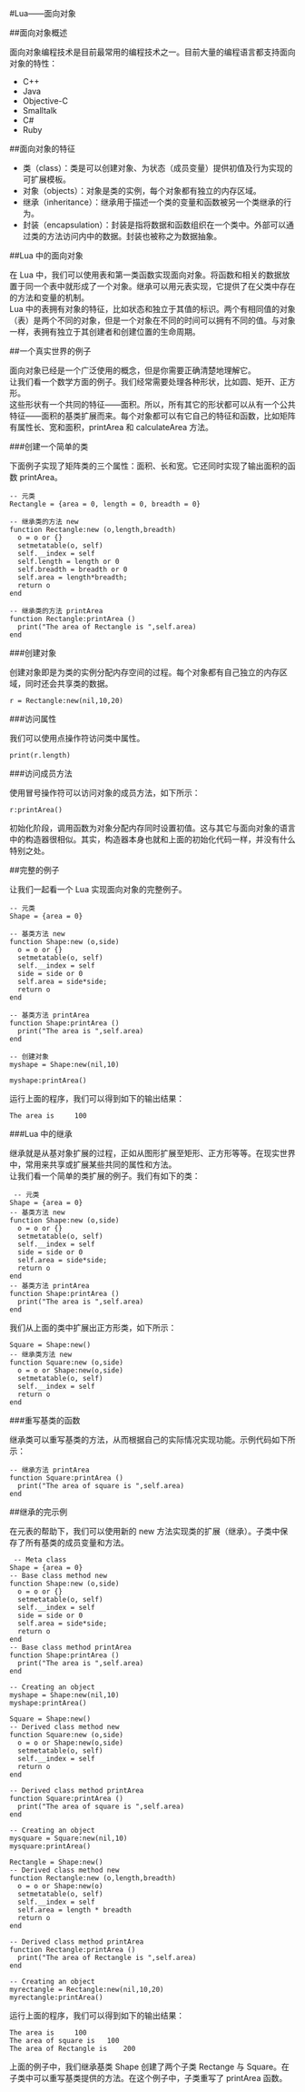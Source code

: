 #Lua——面向对象  

##面向对象概述  

面向对象编程技术是目前最常用的编程技术之一。目前大量的编程语言都支持面向对象的特性： 
<ul>
	<li>C++</li>
	<li>Java</li>
	<li>Objective-C</li>
	<li>Smalltalk</li>
	<li>C#</li>
	<li>Ruby</li>
</ul>

##面向对象的特征  

<ul>
	<li>类（class）：类是可以创建对象、为状态（成员变量）提供初值及行为实现的可扩展模板。</li>
	<li>对象（objects）：对象是类的实例，每个对象都有独立的内存区域。</li>
	<li>继承（inheritance）：继承用于描述一个类的变量和函数被另一个类继承的行为。</li>
	<li>封装（encapsulation）：封装是指将数据和函数组织在一个类中。外部可以通过类的方法访问内中的数据。封装也被称之为数据抽象。</li>
</ul>
##Lua 中的面向对象  

在 Lua 中，我们可以使用表和第一类函数实现面向对象。将函数和相关的数据放置于同一个表中就形成了一个对象。继承可以用元表实现，它提供了在父类中存在的方法和变量的机制。  
Lua 中的表拥有对象的特征，比如状态和独立于其值的标识。两个有相同值的对象（表）是两个不同的对象，但是一个对象在不同的时间可以拥有不同的值。与对象一样，表拥有独立于其创建者和创建位置的生命周期。  

##一个真实世界的例子  

面向对象已经是一个广泛使用的概念，但是你需要正确清楚地理解它。  
让我们看一个数学方面的例子。我们经常需要处理各种形状，比如圆、矩开、正方形。  
这些形状有一个共同的特征——面积。所以，所有其它的形状都可以从有一个公共特征——面积的基类扩展而来。每个对象都可以有它自己的特征和函数，比如矩阵有属性长、宽和面积，printArea 和 calculateArea 方法。  

###创建一个简单的类  

下面例子实现了矩阵类的三个属性：面积、长和宽。它还同时实现了输出面积的函数 printArea。  

```
-- 元类
Rectangle = {area = 0, length = 0, breadth = 0}

-- 继承类的方法 new
function Rectangle:new (o,length,breadth)
  o = o or {}
  setmetatable(o, self)
  self.__index = self
  self.length = length or 0
  self.breadth = breadth or 0
  self.area = length*breadth;
  return o
end

-- 继承类的方法 printArea
function Rectangle:printArea ()
  print("The area of Rectangle is ",self.area)
end
```  

###创建对象  

创建对象即是为类的实例分配内存空间的过程。每个对象都有自己独立的内存区域，同时还会共享类的数据。  

```
r = Rectangle:new(nil,10,20)
```  

###访问属性

我们可以使用点操作符访问类中属性。  

```
print(r.length)
```  

###访问成员方法  

使用冒号操作符可以访问对象的成员方法，如下所示：  

```
r:printArea()
```  

初始化阶段，调用函数为对象分配内存同时设置初值。这与其它与面向对象的语言中的构造器很相似。其实，构造器本身也就和上面的初始化代码一样，并没有什么特别之处。  

##完整的例子  

让我们一起看一个 Lua 实现面向对象的完整例子。  

```
-- 元类
Shape = {area = 0}

-- 基类方法 new
function Shape:new (o,side)
  o = o or {}
  setmetatable(o, self)
  self.__index = self
  side = side or 0
  self.area = side*side;
  return o
end

-- 基类方法 printArea
function Shape:printArea ()
  print("The area is ",self.area)
end

-- 创建对象
myshape = Shape:new(nil,10)

myshape:printArea()
```  

运行上面的程序，我们可以得到如下的输出结果：  

```
The area is 	100
```  

###Lua 中的继承  

继承就是从基对象扩展的过程，正如从图形扩展至矩形、正方形等等。在现实世界中，常用来共享或扩展某些共同的属性和方法。  
让我们看一个简单的类扩展的例子。我们有如下的类：  

```
 -- 元类
Shape = {area = 0}
-- 基类方法 new
function Shape:new (o,side)
  o = o or {}
  setmetatable(o, self)
  self.__index = self
  side = side or 0
  self.area = side*side;
  return o
end
-- 基类方法 printArea
function Shape:printArea ()
  print("The area is ",self.area)
end
```  

我们从上面的类中扩展出正方形类，如下所示：  

```
Square = Shape:new()
-- 继承类方法 new
function Square:new (o,side)
  o = o or Shape:new(o,side)
  setmetatable(o, self)
  self.__index = self
  return o
end
```  

###重写基类的函数  

继承类可以重写基类的方法，从而根据自己的实际情况实现功能。示例代码如下所示：  

```
-- 继承方法 printArea
function Square:printArea ()
  print("The area of square is ",self.area)
end
```  

##继承的完示例  

在元表的帮助下，我们可以使用新的 new 方法实现类的扩展（继承）。子类中保存了所有基类的成员变量和方法。  

```
 -- Meta class
Shape = {area = 0}
-- Base class method new
function Shape:new (o,side)
  o = o or {}
  setmetatable(o, self)
  self.__index = self
  side = side or 0
  self.area = side*side;
  return o
end
-- Base class method printArea
function Shape:printArea ()
  print("The area is ",self.area)
end

-- Creating an object
myshape = Shape:new(nil,10)
myshape:printArea()

Square = Shape:new()
-- Derived class method new
function Square:new (o,side)
  o = o or Shape:new(o,side)
  setmetatable(o, self)
  self.__index = self
  return o
end

-- Derived class method printArea
function Square:printArea ()
  print("The area of square is ",self.area)
end

-- Creating an object
mysquare = Square:new(nil,10)
mysquare:printArea()

Rectangle = Shape:new()
-- Derived class method new
function Rectangle:new (o,length,breadth)
  o = o or Shape:new(o)
  setmetatable(o, self)
  self.__index = self
  self.area = length * breadth
  return o
end

-- Derived class method printArea
function Rectangle:printArea ()
  print("The area of Rectangle is ",self.area)
end

-- Creating an object
myrectangle = Rectangle:new(nil,10,20)
myrectangle:printArea()
```  

运行上面的程序，我们可以得到如下的输出结果：  

```
The area is 	100
The area of square is 	100
The area of Rectangle is 	200
```  

上面的例子中，我们继承基类 Shape 创建了两个子类 Rectange 与 Square。在子类中可以重写基类提供的方法。在这个例子中，子类重写了 printArea 函数。